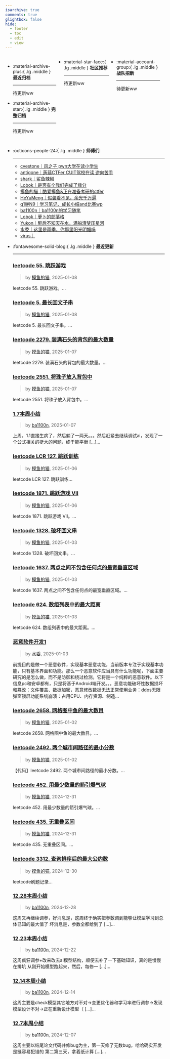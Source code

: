 ```yaml
---
isarchive: true
comments: true
glightbox: false
hide:
  - footer
  - toc
  - edit
  - view
---
```


<div class="grid" style="display: grid;grid-template-columns: 32% 33% 32%;" markdown>

<div class="grid cards" style="display: grid; grid-template-columns: 1fr;" markdown>

-   :material-archive-plus:{ .lg .middle } __最近归档__

    ---

    待更新ww


-   :material-archive-star:{ .lg .middle } __完整归档__

    ---

    待更新ww



</div>

<div class="grid cards" markdown>

-   :material-star-face:{ .lg .middle } __社区推荐__

    ---

    待更新ww


</div>

<div class="grid cards" markdown>

-   :material-account-group:{ .lg .middle } __战队招新__

    ---

    待更新ww


</div>

</div>

<div class="grid cards" markdown>

-   :octicons-people-24:{ .lg .middle } __师傅们__

    ---
    - [cvestone｜风之子 pwn大学在读小学生](https://www.su-cvestone.cn/)
    - [antigone｜蒟蒻CTFer CUIT驾校在读 逆向苦手](https://antigone4224.github.io/)
    - [shark｜鲨鱼辣椒](https://www.shark45.cn/)
    - [Lobok｜是否有个我们完成了缘分](http://dis4.cn/)
    - [摸鱼的猫｜酷爱摸鱼&正在准备考研的ctfer](https://blog.csdn.net/qq_62172019/)
    - [HeYuMeng｜假装看不见，余光千万遍](http://www.heyumeng.online/)
    - [q1@N9｜学习笔记、成长小结and比赛wp](https://qsheep24.wordpress.com)
    - [ba1100n｜ba1100n的学习随笔](http://www.ba1100n.tech)
    - [Lobok｜萝卜的部落格](https://dis4.cn)
    - [Yukon｜醉后不知天在水，满船清梦压星河](https://yukon.icu)
    - [水委｜这里是雨季，你那里阳光明媚吗](https://arch3rn4r.github.io)
    - [virus｜](https://megachar0x01.github.io)

</div>
<div class="grid cards" markdown>

-   :fontawesome-solid-blog:{ .lg .middle } __最近更新__

    ---
    ### [leetcode 55. 跳跃游戏](https://blog.csdn.net/qq_62172019/article/details/145001670)  
    >by [摸鱼的猫](https://blog.csdn.net/qq_62172019/), 2025-01-08

    leetcode 55. 跳跃游戏。...
    ### [leetcode 5. 最长回文子串](https://blog.csdn.net/qq_62172019/article/details/145001272)  
    >by [摸鱼的猫](https://blog.csdn.net/qq_62172019/), 2025-01-08

    leetcode 5. 最长回文子串。...
    ### [leetcode 2279. 装满石头的背包的最大数量](https://blog.csdn.net/qq_62172019/article/details/144979574)  
    >by [摸鱼的猫](https://blog.csdn.net/qq_62172019/), 2025-01-07

    leetcode 2279. 装满石头的背包的最大数量。...
    ### [leetcode 2551. 将珠子放入背包中](https://blog.csdn.net/qq_62172019/article/details/144978995)  
    >by [摸鱼的猫](https://blog.csdn.net/qq_62172019/), 2025-01-07

    leetcode 2551. 将珠子放入背包中。...
    ### [1.7本周小结](http://ba1100n.tech/weekly_diary/1-7%e6%9c%ac%e5%91%a8%e5%b0%8f%e7%bb%93/)  
    >by [ba1100n](http://www.ba1100n.tech), 2025-01-07

    上周，1.1直接生病了，然后躺了一两天。。。然后赶紧去继续调试ai，发现了一个公式相关的挺大的问题，终于能平衡 […]...
    ### [leetcode LCR 127. 跳跃训练](https://blog.csdn.net/qq_62172019/article/details/144958506)  
    >by [摸鱼的猫](https://blog.csdn.net/qq_62172019/), 2025-01-06

    leetcode LCR 127. 跳跃训练...
    ### [leetcode 1871. 跳跃游戏 VII](https://blog.csdn.net/qq_62172019/article/details/144957490)  
    >by [摸鱼的猫](https://blog.csdn.net/qq_62172019/), 2025-01-06

    leetcode 1871. 跳跃游戏 VII。...
    ### [leetcode 1328. 破坏回文串](https://blog.csdn.net/qq_62172019/article/details/144911548)  
    >by [摸鱼的猫](https://blog.csdn.net/qq_62172019/), 2025-01-03

    leetcode 1328. 破坏回文串。...
    ### [leetcode 1637. 两点之间不包含任何点的最宽垂直区域](https://blog.csdn.net/qq_62172019/article/details/144911016)  
    >by [摸鱼的猫](https://blog.csdn.net/qq_62172019/), 2025-01-03

    leetcode 1637. 两点之间不包含任何点的最宽垂直区域。...
    ### [leetcode 624. 数组列表中的最大距离](https://blog.csdn.net/qq_62172019/article/details/144910380)  
    >by [摸鱼的猫](https://blog.csdn.net/qq_62172019/), 2025-01-03

    leetcode 624. 数组列表中的最大距离。...
    ### [恶意软件开发1](http://arch3rn4r.github.io/2025/01/04/%E6%81%B6%E6%84%8F%E8%BD%AF%E4%BB%B6%E5%BC%80%E5%8F%911/)  
    >by [水委](https://arch3rn4r.github.io), 2025-01-03

    前提目的是做一个恶意软件，实现基本恶意功能，当前版本专注于实现基本功能，只有基本界面和功能。那么一个恶意软件应当具有什么功能呢，下面主要研究的是怎么做，而不是防御和绕过检测。它将是一个纯粹的恶意软件。以下信息pc和安卓都有，只是将基于Android端开发。。。恶意功能破坏性数据损坏和篡改：文件覆盖、数据加密，恶意修改数据无法正常使用业务：ddos无限弹窗锁屏功能系统崩溃：占用CPU、内存资源、制造...
    ### [leetcode 2658. 网格图中鱼的最大数目](https://blog.csdn.net/qq_62172019/article/details/144888120)  
    >by [摸鱼的猫](https://blog.csdn.net/qq_62172019/), 2025-01-02

    leetcode 2658. 网格图中鱼的最大数目。...
    ### [leetcode 2492. 两个城市间路径的最小分数](https://blog.csdn.net/qq_62172019/article/details/144886516)  
    >by [摸鱼的猫](https://blog.csdn.net/qq_62172019/), 2025-01-02

    【代码】leetcode 2492. 两个城市间路径的最小分数。...
    ### [leetcode 452. 用最少数量的箭引爆气球](https://blog.csdn.net/qq_62172019/article/details/144845782)  
    >by [摸鱼的猫](https://blog.csdn.net/qq_62172019/), 2024-12-31

    leetcode 452. 用最少数量的箭引爆气球。...
    ### [leetcode 435. 无重叠区间](https://blog.csdn.net/qq_62172019/article/details/144844352)  
    >by [摸鱼的猫](https://blog.csdn.net/qq_62172019/), 2024-12-31

    leetcode 435. 无重叠区间。...
    ### [leetcode 3312. 查询排序后的最大公约数](https://blog.csdn.net/qq_62172019/article/details/144817178)  
    >by [摸鱼的猫](https://blog.csdn.net/qq_62172019/), 2024-12-30

    leetcode刷题记录...
    ### [12.28本周小结](http://ba1100n.tech/weekly_diary/12-28%e6%9c%ac%e5%91%a8%e5%b0%8f%e7%bb%93/)  
    >by [ba1100n](http://www.ba1100n.tech), 2024-12-28

    这周又再继续调参，好消息是，这周终于确实把参数调到能够让模型学习到总体已知的最大值了 坏消息是，参数全都给到了 […]...
    ### [12.23本周小结](http://ba1100n.tech/weekly_diary/12-23%e6%9c%ac%e5%91%a8%e5%b0%8f%e7%bb%93/)  
    >by [ba1100n](http://www.ba1100n.tech), 2024-12-22

    这周疯狂调参+改来改去ai模型结构，顺便去补了一下基础知识，真的是慢慢在排坑 从刚开始模型跑起来，然后，每修一 […]...
    ### [12.14本周小结](http://ba1100n.tech/weekly_diary/12-14%e6%9c%ac%e5%91%a8%e5%b0%8f%e7%bb%93/)  
    >by [ba1100n](http://www.ba1100n.tech), 2024-12-14

    这周主要是check模型其它地方对不对->变更优化器和学习率进行调参->发现模型设计不对->正在重新设计模型（ […]...
    ### [12.7本周小结](http://ba1100n.tech/weekly_diary/12-7%e6%9c%ac%e5%91%a8%e5%b0%8f%e7%bb%93/)  
    >by [ba1100n](http://www.ba1100n.tech), 2024-12-07

    这周主要以结尾论文代码并修bug为主，第一天修了无数bug，哈哈确实开发是挺容易犯错的 第二第三天，拿着纸计算 […]...

</div>
